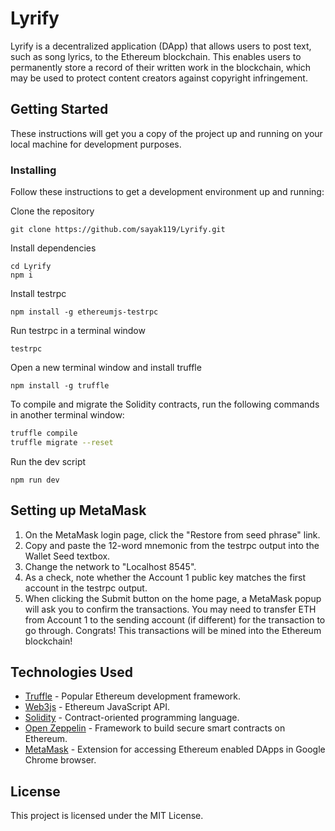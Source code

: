 # Lyrify

Lyrify is a decentralized application (DApp) that allows users to post text, such as song lyrics, to the Ethereum blockchain. This enables users to permanently store a record of their written work in the blockchain, which may be used to protect content creators against copyright infringement.

## Getting Started

These instructions will get you a copy of the project up and running on your local machine for development purposes.

### Installing

Follow these instructions to get a development environment up and running:

Clone the repository

```
git clone https://github.com/sayak119/Lyrify.git
```

Install dependencies

```
cd Lyrify
npm i
```

Install testrpc

```
npm install -g ethereumjs-testrpc
```

Run testrpc in a terminal window

```
testrpc
```

Open a new terminal window and install truffle

```
npm install -g truffle
```

To compile and migrate the Solidity contracts, run the following commands in another terminal window:

```bash
truffle compile
truffle migrate --reset
```

Run the dev script

```
npm run dev
```

## Setting up MetaMask

1. On the MetaMask login page, click the "Restore from seed phrase" link.
2. Copy and paste the 12-word mnemonic from the testrpc output into the Wallet Seed textbox.
3. Change the network to "Localhost 8545".
4. As a check, note whether the Account 1 public key matches the first account in the testrpc output.
5. When clicking the Submit button on the home page, a MetaMask popup will ask you to confirm the transactions. You may need to transfer ETH from Account 1 to the sending account (if different) for the transaction to go through. Congrats! This transactions will be mined into the Ethereum blockchain!

## Technologies Used

* [Truffle](https://github.com/trufflesuite/truffle) - Popular Ethereum development framework.
* [Web3js](https://github.com/ethereum/web3.js/) - Ethereum JavaScript API.
* [Solidity](https://github.com/ethereum/solidity) - Contract-oriented programming language.
* [Open Zeppelin](https://github.com/OpenZeppelin/openzeppelin-solidity) - Framework to build secure smart contracts on Ethereum.
* [MetaMask](https://chrome.google.com/webstore/detail/metamask/) - Extension for accessing Ethereum enabled DApps in Google Chrome browser.


## License

This project is licensed under the MIT License.
